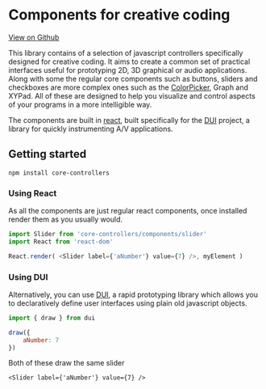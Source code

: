 # Components for creative coding

[View on Github](https://github.com/marklundin/core-controllers)

This library contains of a selection of javascript controllers specifically
designed for creative coding. It aims to create a common set of practical
interfaces useful for prototyping 2D, 3D graphical or audio applications. Along
with some the regular core components such as buttons, sliders and checkboxes are
more complex ones such as the [ColorPicker](#ColorPicker), Graph and XYPad. All
of these are designed to help you visualize and control aspects of your
programs in a more intelligible way.

The components are built in [react](https://github.com/facebook/react), built
specifically for the [DUI](TBC) project, a library for quickly instrumenting
A/V applications.

## Getting started

`npm install core-controllers`

### Using React

As all the components are just regular react components, once installed render
them as you usually would.

```javascript
import Slider from 'core-controllers/components/slider'
import React from 'react-dom'

React.render( <Slider label={'aNumber'} value={7} />, myElement )
```

### Using DUI

Alternatively, you can use [DUI](TBC), a rapid prototyping library which allows
you to declaratively define user interfaces using plain old javascript objects.

```javascript
import { draw } from dui

draw({
    aNumber: 7
})
```

Both of these draw the same slider


```
<Slider label={'aNumber'} value={7} />
```
